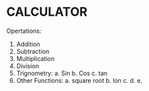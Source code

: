 # CALCULATOR
Opertations:
  1. Addition
  2. Subtraction
  3. Multiplication
  4. Division
  5. Trignometry:
       a. Sin
       b. Cos
       c. tan
  6. Other Functions:
       a. square root
       b. lon
       c.
       d.
       e. 
